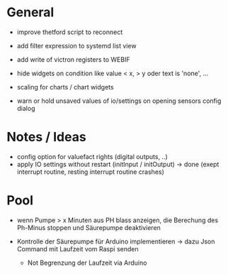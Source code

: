 
# General

- improve thetford script to reconnect

- add filter expression to systemd list view
- add write of victron registers to WEBIF

- hide widgets on condition like value < x, > y oder text is 'none', ...
- scaling for charts / chart widgets

- warn or hold unsaved values of io/settings on opening sensors config dialog

# Notes / Ideas

- config option for valuefact rights (digital outputs, ..)
- apply IO settings without restart (initInput / initOutput)
    -> done (exept interrupt routine, resting interrupt routine crashes)

# Pool

- wenn Pumpe > x Minuten aus PH blass anzeigen,
  die Berechung des Ph-Minus stoppen und Säurepumpe deaktivieren

- Kontrolle der Säurepumpe für Arduino implementieren
  -> dazu Json Command mit Laufzeit vom Raspi senden
  - Not Begrenzung der Laufzeit via Arduino
